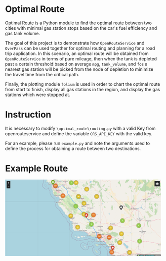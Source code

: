 # Optimal Route

Optimal Route is a Python module to find the optimal route between two cities with minimal gas station stops based on the car's fuel efficiency and gas tank volume.

The goal of this project is to demonstrate how ```OpenRouteService``` and ```OverPass``` can be used together for optimal routing and planning for a road trip application. In this scenario, an optimal route will be obtained from ```OpenRouteService``` in terms of pure mileage, then when the tank is depleted past a certain threshold based on average ```mpg```, ```tank_volume```, and ```fos``` a nearest gas station will be picked from the node of depletion to minimize the travel time from the critical path.

Finally, the plotting module ```folium``` is used in order to chart the optimal route from start to finish, display all gas stations in the region, and display the gas stations which were stopped at.

# Instruction
It is necessary to modify ```\optimal_route\routing.py``` with a valid Key from openrouteservice and define the variable ```ORS_API_KEY``` with the valid key.

For an example, please run ```example.py``` and note the arguments used to define the process for obtaining a route between two destinations.

# Example Route

![Example Route](./img/example_route.png)

